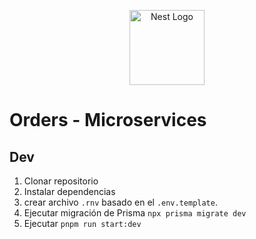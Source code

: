 <p align="center">
  <a href="http://nestjs.com/" target="blank"><img src="https://nestjs.com/img/logo-small.svg" width="120" alt="Nest Logo" /></a>
</p>

# Orders - Microservices

## Dev
1. Clonar repositorio
2. Instalar dependencias
3. crear archivo `.rnv` basado en el `.env.template`.
4. Ejecutar migración de Prisma `npx prisma migrate dev`
5. Ejecutar `pnpm run start:dev`